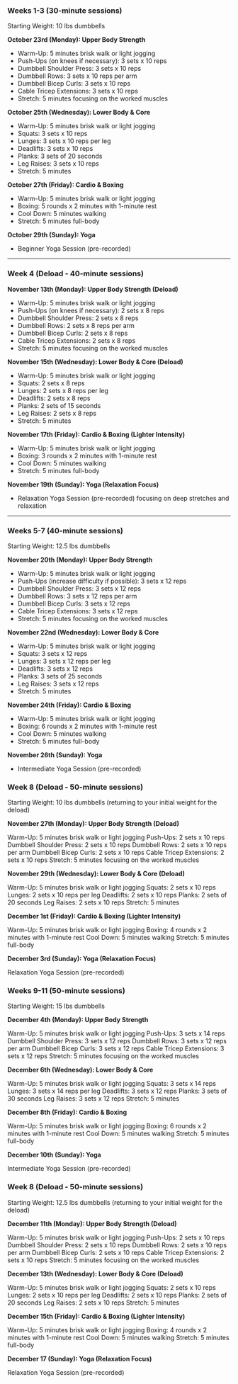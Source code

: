 ### **Weeks 1-3 (30-minute sessions)**
Starting Weight: 10 lbs dumbbells

**October 23rd (Monday): Upper Body Strength**

- Warm-Up: 5 minutes brisk walk or light jogging
- Push-Ups (on knees if necessary): 3 sets x 10 reps
- Dumbbell Shoulder Press: 3 sets x 10 reps
- Dumbbell Rows: 3 sets x 10 reps per arm
- Dumbbell Bicep Curls: 3 sets x 10 reps
- Cable Tricep Extensions: 3 sets x 10 reps
- Stretch: 5 minutes focusing on the worked muscles

**October 25th (Wednesday): Lower Body & Core**

- Warm-Up: 5 minutes brisk walk or light jogging
- Squats: 3 sets x 10 reps
- Lunges: 3 sets x 10 reps per leg
- Deadlifts: 3 sets x 10 reps
- Planks: 3 sets of 20 seconds
- Leg Raises: 3 sets x 10 reps
- Stretch: 5 minutes

**October 27th (Friday): Cardio & Boxing**

- Warm-Up: 5 minutes brisk walk or light jogging
- Boxing: 5 rounds x 2 minutes with 1-minute rest
- Cool Down: 5 minutes walking
- Stretch: 5 minutes full-body

**October 29th (Sunday): Yoga**

- Beginner Yoga Session (pre-recorded)

---

### **Week 4 (Deload - 40-minute sessions)**

**November 13th (Monday): Upper Body Strength (Deload)**

- Warm-Up: 5 minutes brisk walk or light jogging
- Push-Ups (on knees if necessary): 2 sets x 8 reps
- Dumbbell Shoulder Press: 2 sets x 8 reps
- Dumbbell Rows: 2 sets x 8 reps per arm
- Dumbbell Bicep Curls: 2 sets x 8 reps
- Cable Tricep Extensions: 2 sets x 8 reps
- Stretch: 5 minutes focusing on the worked muscles

**November 15th (Wednesday): Lower Body & Core (Deload)**

- Warm-Up: 5 minutes brisk walk or light jogging
- Squats: 2 sets x 8 reps
- Lunges: 2 sets x 8 reps per leg
- Deadlifts: 2 sets x 8 reps
- Planks: 2 sets of 15 seconds
- Leg Raises: 2 sets x 8 reps
- Stretch: 5 minutes

**November 17th (Friday): Cardio & Boxing (Lighter Intensity)**

- Warm-Up: 5 minutes brisk walk or light jogging
- Boxing: 3 rounds x 2 minutes with 1-minute rest
- Cool Down: 5 minutes walking
- Stretch: 5 minutes full-body

**November 19th (Sunday): Yoga (Relaxation Focus)**

- Relaxation Yoga Session (pre-recorded) focusing on deep stretches and relaxation

---

### **Weeks 5-7 (40-minute sessions)**
Starting Weight: 12.5 lbs dumbbells

**November 20th (Monday): Upper Body Strength**

- Warm-Up: 5 minutes brisk walk or light jogging
- Push-Ups (increase difficulty if possible): 3 sets x 12 reps
- Dumbbell Shoulder Press: 3 sets x 12 reps
- Dumbbell Rows: 3 sets x 12 reps per arm
- Dumbbell Bicep Curls: 3 sets x 12 reps
- Cable Tricep Extensions: 3 sets x 12 reps
- Stretch: 5 minutes focusing on the worked muscles

**November 22nd (Wednesday): Lower Body & Core**

- Warm-Up: 5 minutes brisk walk or light jogging
- Squats: 3 sets x 12 reps
- Lunges: 3 sets x 12 reps per leg
- Deadlifts: 3 sets x 12 reps
- Planks: 3 sets of 25 seconds
- Leg Raises: 3 sets x 12 reps
- Stretch: 5 minutes

**November 24th (Friday): Cardio & Boxing**

- Warm-Up: 5 minutes brisk walk or light jogging
- Boxing: 6 rounds x 2 minutes with 1-minute rest
- Cool Down: 5 minutes walking
- Stretch: 5 minutes full-body

**November 26th (Sunday): Yoga**

- Intermediate Yoga Session (pre-recorded)

### Week 8 (Deload - 50-minute sessions)

Starting Weight: 10 lbs dumbbells (returning to your initial weight for the deload)

**November 27th (Monday): Upper Body Strength (Deload)**

Warm-Up: 5 minutes brisk walk or light jogging
Push-Ups: 2 sets x 10 reps
Dumbbell Shoulder Press: 2 sets x 10 reps
Dumbbell Rows: 2 sets x 10 reps per arm
Dumbbell Bicep Curls: 2 sets x 10 reps
Cable Tricep Extensions: 2 sets x 10 reps
Stretch: 5 minutes focusing on the worked muscles

**November 29th (Wednesday): Lower Body & Core (Deload)**

Warm-Up: 5 minutes brisk walk or light jogging
Squats: 2 sets x 10 reps
Lunges: 2 sets x 10 reps per leg
Deadlifts: 2 sets x 10 reps
Planks: 2 sets of 20 seconds
Leg Raises: 2 sets x 10 reps
Stretch: 5 minutes

**December 1st (Friday): Cardio & Boxing (Lighter Intensity)**

Warm-Up: 5 minutes brisk walk or light jogging
Boxing: 4 rounds x 2 minutes with 1-minute rest
Cool Down: 5 minutes walking
Stretch: 5 minutes full-body

**December 3rd (Sunday): Yoga (Relaxation Focus)**

Relaxation Yoga Session (pre-recorded)

### Weeks 9-11 (50-minute sessions)

Starting Weight: 15 lbs dumbbells

**December 4th (Monday): Upper Body Strength**

Warm-Up: 5 minutes brisk walk or light jogging
Push-Ups: 3 sets x 14 reps
Dumbbell Shoulder Press: 3 sets x 12 reps
Dumbbell Rows: 3 sets x 12 reps per arm
Dumbbell Bicep Curls: 3 sets x 12 reps
Cable Tricep Extensions: 3 sets x 12 reps
Stretch: 5 minutes focusing on the worked muscles

**December 6th (Wednesday): Lower Body & Core**

Warm-Up: 5 minutes brisk walk or light jogging
Squats: 3 sets x 14 reps
Lunges: 3 sets x 14 reps per leg
Deadlifts: 3 sets x 12 reps
Planks: 3 sets of 30 seconds
Leg Raises: 3 sets x 12 reps
Stretch: 5 minutes

**December 8th (Friday): Cardio & Boxing**

Warm-Up: 5 minutes brisk walk or light jogging
Boxing: 6 rounds x 2 minutes with 1-minute rest
Cool Down: 5 minutes walking
Stretch: 5 minutes full-body

**December 10th (Sunday): Yoga**

Intermediate Yoga Session (pre-recorded)

### Week 8 (Deload - 50-minute sessions)

Starting Weight: 12.5 lbs dumbbells (returning to your initial weight for the deload)

**December 11th (Monday): Upper Body Strength (Deload)**

Warm-Up: 5 minutes brisk walk or light jogging
Push-Ups: 2 sets x 10 reps
Dumbbell Shoulder Press: 2 sets x 10 reps
Dumbbell Rows: 2 sets x 10 reps per arm
Dumbbell Bicep Curls: 2 sets x 10 reps
Cable Tricep Extensions: 2 sets x 10 reps
Stretch: 5 minutes focusing on the worked muscles

**December 13th (Wednesday): Lower Body & Core (Deload)**

Warm-Up: 5 minutes brisk walk or light jogging
Squats: 2 sets x 10 reps
Lunges: 2 sets x 10 reps per leg
Deadlifts: 2 sets x 10 reps
Planks: 2 sets of 20 seconds
Leg Raises: 2 sets x 10 reps
Stretch: 5 minutes

**December 15th (Friday): Cardio & Boxing (Lighter Intensity)**

Warm-Up: 5 minutes brisk walk or light jogging
Boxing: 4 rounds x 2 minutes with 1-minute rest
Cool Down: 5 minutes walking
Stretch: 5 minutes full-body

**December 17 (Sunday): Yoga (Relaxation Focus)**

Relaxation Yoga Session (pre-recorded)